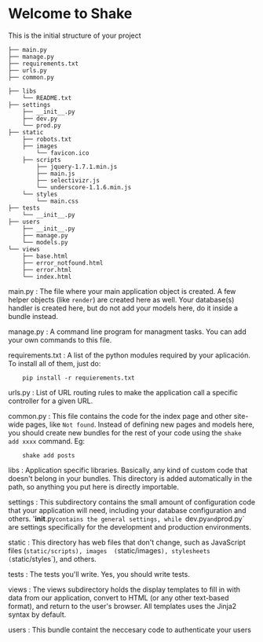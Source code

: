 
# Welcome to Shake

This is the initial structure of your project

    ├── main.py
    ├── manage.py
    ├── requirements.txt
    ├── urls.py
    ├── common.py

    ├── libs
        └── README.txt
    ├── settings
        ├── __init__.py
        ├── dev.py
        └── prod.py
    ├── static
        ├── robots.txt
        ├── images
            └── favicon.ico
        ├── scripts
            ├── jquery-1.7.1.min.js
            ├── main.js
            ├── selectivizr.js
            └── underscore-1.1.6.min.js
        └── styles
            └── main.css
    ├── tests
        └── __init__.py
    ├── users
        ├── __init__.py
        ├── manage.py
        └── models.py
    └── views
        ├── base.html
        ├── error_notfound.html
        ├── error.html
        └── index.html


main.py
:   The file where your main application object is created.
    A few helper objects (like `render`) are created here as well.
    Your database(s) handler is created here, but do not add your models
    here, do it inside a bundle instead.

manage.py
:   A command line program for managment tasks. You can add your
    own commands to this file.

requirements.txt
:   A list of the python modules required by your aplicación. To
    install all of them, just do:

        pip install -r requierements.txt

urls.py
:   List of URL routing rules to make the application call a
    specific controller for a given URL.

common.py
:   This file contains the code for the index page and other site-wide
    pages, like `Not found`.
    Instead of defining new pages and models here, you should create new bundles for the rest of your code using the `shake add xxxx` command. Eg:

        shake add posts

libs
:   Application specific libraries. Basically, any kind of custom code
    that doesn't belong in your bundles. This directory is added
    automatically in the path, so anything you put here is directly
    importable.

settings
:   This subdirectory contains the small amount of configuration
    code that your application will need, including your
    database configuration and others.
    '__init__.py` contains the general settings, while 
    `dev.py` and `prod.py` are settings specifically for the
    development and production environments.

static
:   This directory has web files that don't change, such as
    JavaScript files (`static/scripts), images 
    (`static/images`), stylesheets (`static/styles`),
    and others.

tests
:   The tests you'll write. Yes, you should write tests.

views
:   The views subdirectory holds the display templates to fill
    in with data from our application, convert to HTML (or any
    other text-based format), and return to the user's browser.
    All templates uses the Jinja2 syntax by default.

users
:   This bundle containt the neccesary code to authenticate your users
